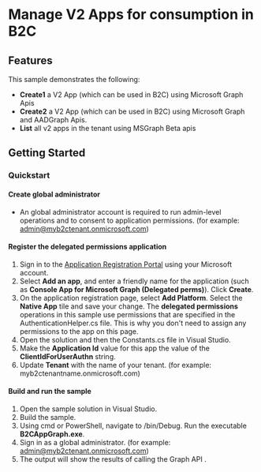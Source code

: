 # Manage V2 Apps for consumption in B2C

## Features

This sample demonstrates the following:

* **Create1** a V2 App (which can be used in B2C) using Microsoft Graph Apis 
* **Create2** a V2 App (which can be used in B2C) using Microsoft Graph and AADGraph Apis.
* **List** all v2 apps in the tenant using MSGraph Beta apis

## Getting Started

### Quickstart

#### Create global administrator

* An global administrator account is required to run admin-level operations and to consent to application permissions.  (for example: admin@myb2ctenant.onmicrosoft.com)

#### Register the delegated permissions application

1. Sign in to the [Application Registration Portal](https://apps.dev.microsoft.com/) using your Microsoft account.
1. Select **Add an app**, and enter a friendly name for the application (such as **Console App for Microsoft Graph (Delegated perms)**). Click **Create**.
1. On the application registration page, select **Add Platform**. Select the **Native App** tile and save your change. The **delegated permissions** operations in this sample use permissions that are specified in the AuthenticationHelper.cs file. This is why you don't need to assign any permissions to the app on this page.
1. Open the solution and then the Constants.cs file in Visual Studio. 
1. Make the **Application Id** value for this app the value of the **ClientIdForUserAuthn** string.
1. Update **Tenant** with the name of your tenant.  (for example: myb2ctenantname.onmicrosoft.com)


#### Build and run the sample

1. Open the sample solution in Visual Studio.
1. Build the sample.
1. Using cmd or PowerShell, navigate to <Path to sample code>/bin/Debug. Run the executable **B2CAppGraph.exe**.
1. Sign in as a global administrator.  (for example: admin@myb2ctenant.onmicrosoft.com)
1. The output will show the results of calling the Graph API .

